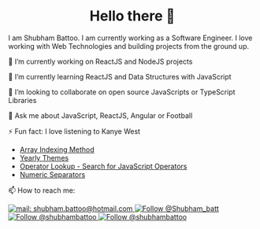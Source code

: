 <h1 align="center">
  Hello there 👋
</h1>

I am Shubham Battoo. I am currently working as a Software Engineer. I love working with Web Technologies and building projects from the ground up.

🔭 I’m currently working on ReactJS and NodeJS projects

🌱 I’m currently learning ReactJS and Data Structures with JavaScript

👯 I’m looking to collaborate on open source JavaScripts or TypeScript Libraries

💬 Ask me about JavaScript, ReactJS, Angular or Football 

⚡ Fun fact: I love listening to Kanye West

<!--START_SECTION:feed-->
* [Array Indexing Method](https:&#x2F;&#x2F;dev.to&#x2F;shubhambattoo&#x2F;array-indexing-method-1bag)
* [Yearly Themes](https:&#x2F;&#x2F;dev.to&#x2F;shubhambattoo&#x2F;yearly-themes-2op)
* [Operator Lookup - Search for JavaScript Operators](https:&#x2F;&#x2F;dev.to&#x2F;shubhambattoo&#x2F;operator-lookup-search-for-javascript-operators-jb0)
* [Numeric Separators](https:&#x2F;&#x2F;dev.to&#x2F;shubhambattoo&#x2F;numeric-separators-p4b)
<!--END_SECTION:feed-->

📫 How to reach me:
<p align="left">
  <a href="mailto:shubham.battoo@hotmail.com">
    <img src="https://img.shields.io/badge/--email?label=E-mail&logo=microsoft-outlook&style=social" alt="mail: shubham.battoo@hotmail.com" />
  </a>
  <a href="https://twitter.com/Shubham_batt">
    <img src="https://img.shields.io/twitter/follow/Shubham_batt?label=follow&style=social" alt="Follow @Shubham_batt" />
  </a>
  <a href="https://www.linkedin.com/in/shubhambattoo/">
    <img src="https://img.shields.io/badge/-Shubham Battoo-blue?style=flat-square&logo=Linkedin&logoColor=white&link=https://www.linkedin.com/in/shubhambattoo/" alt="Follow @shubhambattoo" />
  </a>
  <a href="https://www.github.com/shubhambattoo/">
    <img src="https://img.shields.io/github/followers/shubhambattoo?label=follow&style=social" alt="Follow @shubhambattoo" />
  </a>
</p>

<!--
**shubhambattoo/shubhambattoo** is a ✨ _special_ ✨ repository because its `README.md` (this file) appears on your GitHub profile.

Here are some ideas to get you started:

- 🔭 I’m currently working on ...
- 🌱 I’m currently learning ...
- 👯 I’m looking to collaborate on ...
- 🤔 I’m looking for help with ...
- 💬 Ask me about ...
- 📫 How to reach me: ...
- 😄 Pronouns: ...
- ⚡ Fun fact: ...
-->
